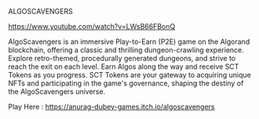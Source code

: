 ALGOSCAVENGERS

https://www.youtube.com/watch?v=LWsB66FBonQ

AlgoScavengers is an immersive Play-to-Earn (P2E) game on the Algorand blockchain, offering a classic and thrilling dungeon-crawling experience. Explore retro-themed, procedurally generated dungeons, and strive to reach the exit on each level. Earn Algos along the way and receive SCT Tokens as you progress. SCT Tokens are your gateway to acquiring unique NFTs and participating in the game's governance, shaping the destiny of the AlgoScavengers universe.


Play Here : https://anurag-dubey-games.itch.io/algoscavengers
